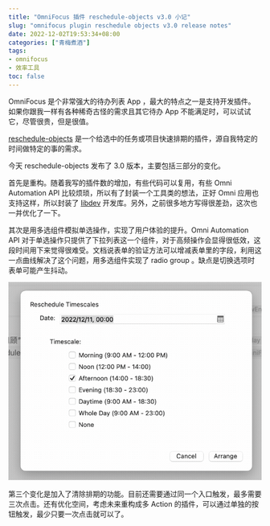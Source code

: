 ```yaml
---
title: "OmniFocus 插件 reschedule-objects v3.0 小记"
slug: "omnifocus plugin reschedule objects v3.0 release notes"
date: 2022-12-02T19:53:34+08:00
categories: ["青梅煮酒"]
tags:
- omnifocus
- 效率工具
toc: false
---
```

OmniFocus 是个非常强大的待办列表 App ，最大的特点之一是支持开发插件。如果你跟我一样有各种稀奇古怪的需求且其它待办 App 不能满足时，可以试试它，尽管很贵，但是很值。

[reschedule-objects](https://github.com/xbot/omnifocus-plugin-reschedule-objects) 是一个给选中的任务或项目快速排期的插件，源自我特定的时间做特定的事的需求。

今天 reschedule-objects 发布了 3.0 版本，主要包括三部分的变化。

首先是重构。随着我写的插件数的增加，有些代码可以复用，有些 Omni Automation API 比较烦琐，所以有了封装一个工具类的想法，正好 Omni 应用也支持这样，所以封装了 [libdev](https://github.com/xbot/omnifocus-plugin-libdev) 开发库。另外，之前很多地方写得很差劲，这次也一并优化了一下。

其次是用多选组件模拟单选操作，实现了用户体验的提升。Omni Automation API 对于单选操作只提供了下拉列表这一个组件，对于高频操作会显得很低效，这段时间用下来觉得很难受。文档说表单的验证方法可以增减表单里的字段，利用这一点曲线解决了这个问题，用多选组件实现了 radio group 。缺点是切换选项时表单可能产生抖动。

![2022-12-11-16-57-10-omnifocus-plugin-checklist-v3-01](https://raw.githubusercontent.com/xbot/image-hosting/master/blog/2022-12-11-16-57-10-omnifocus-plugin-checklist-v3-01.gif)

第三个变化是加入了清除排期的功能。目前还需要通过同一个入口触发，最多需要三次点击。还有优化空间，考虑未来重构成多 Action 的插件，可以通过单独的按钮触发，最少只要一次点击就可以了。
